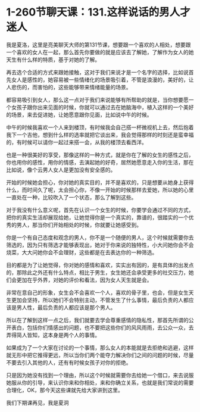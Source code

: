 # 1-260节聊天课：131.这样说话的男人才迷人

我是夏洛，这里是亮美聊天大师的第131节课，想要跟一个喜欢的人相处，想要跟一个喜欢的女人在一起，那么首先你要做的就是应该去了解她，了解作为女人的她天生有什么样的特质，基于对她的了解。

再去选个合适的方式来跟她接触，这对于我们来说才是一个名字的选择，比如说首先女人是感性的，她容易被一些情绪化的场景吸引着，不管是浪漫的，美好的，让人悲伤的，而害怕的，这些能够带来情绪能量的场景。

都容易吸引到女人，那么这一点对于我们来说能够有所帮助的就是，当你想要愿一个女孩子跟你出来见面的时候，你就可以通过去在她脑海中，植入这样的一个美好的场景，来去促进她，让她愿意跟你见面，比如说中午的时候。

中午的时候我喜欢一个人来到楼顶，有时候我会自己搭一杯微视机上去，然后抱着我下一个吉他，想到什么样的选率就把它谈出来，我会觉得那样的时刻还是蛮幸福的，有时候可以请你一起过来搭一会，从我的楼顶去看西洋。

也是一种很美好的享受，那像这样的一种方式，就是你在了解的女生的感性之后，你也用你的感性，用你的情感，去演起她的好奇，居然她愿意走入你的生活，那在比如说，像个云男人女人是更加没有安全感的。

开始的时候她会担心，你对她的真实目的，并不是喜欢的，只是想要从她身上获得什么，而时间久了呢，太会担心你，不像一开始的时候那样去爱她，所以她的心里一直处在一种，比较吹入了一个状态，那么了解到这些。

对于我没有什么意义呢，首先在认识一个女生的时候，你要学会通过不同的方式，把你的真实生活却展现给她，让她觉得你是一个真实的，靠谱的，很踏实的一个优秀的男人，那当你们开始相处的时候，你就要让她感受到。

你是一个有自己态度和观念的男人，你不是一个随便的男人，这个时候就需要你去筛选的，因为只有筛选才能够表现出，她对于你来说的独特性，小大问她你会不会烧菜，大大问她你会不会理财，这些都是在去表达你的一种筛选。

目的都是为了让她觉得，你对她的感情和喜欢，实实出有因的，是有具体的出发点的，那除此之外还有什么特点，相比于男生，女生她还会承受更多的社交压力，她们会更加在乎外界，对她的评价和看法，因为女人天生就是会。

非常在意自己的形象，女生会不会喜欢一个人，喜欢的骨子里，也会，但是女生天生更加会坚持，所以她们不会特别主动，不管发生了什么事情，最后负责的人都应该是男人性，最后负责的人都应该是那个男人。

所以在了解到这样一点之后，我们就要去学会尊重感情的隐私性，那首先所谓的公开表白，包括你们情感出的问题，也不要把这些你们的风风雨雨，去公众一众，去弄得简人皆知，这本身是两个人的事情。

如果成为了一个大家在讨论的一个事情，那么女人的本能就是去拒绝和逃避，这样就无形中把它推得更远，所以当你们两个能夺力解决你们之间的问题的时候，尽量不要去引入其他的人，还有有时候女孩子对你的拒绝。

只是因为她没有找到一个理由，所以这个时候就需要你去给她一个借口，来去说服她服从你的引导，来认识你来和你相处，来和你确立关系，也就是我们常说的需要合理化，OK，那今天这些课就先给大家讲到这里。

我们下期课再见，我是夏洞